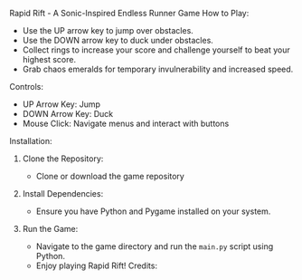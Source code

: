 Rapid Rift - A Sonic-Inspired Endless Runner Game
How to Play:

- Use the UP arrow key to jump over obstacles.
- Use the DOWN arrow key to duck under obstacles.
- Collect rings to increase your score and challenge yourself to beat your highest score.
- Grab chaos emeralds for temporary invulnerability and increased speed.

Controls:
- UP Arrow Key: Jump
- DOWN Arrow Key: Duck
- Mouse Click: Navigate menus and interact with buttons

Installation:

1. Clone the Repository:
   - Clone or download the game repository

2. Install Dependencies:
   - Ensure you have Python and Pygame installed on your system.

3. Run the Game:
   - Navigate to the game directory and run the `main.py` script using Python.
   - Enjoy playing Rapid Rift!
 Credits:
